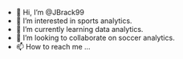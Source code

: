 - 👋 Hi, I’m @JBrack99
- 👀 I’m interested in sports analytics.
- 🌱 I’m currently learning data analytics.
- 💞️ I’m looking to collaborate on soccer analytics.
- 📫 How to reach me ...

<!---
JBrack99/JBrack99 is a ✨ special ✨ repository because its `README.md` (this file) appears on your GitHub profile.
You can click the Preview link to take a look at your changes.
--->
